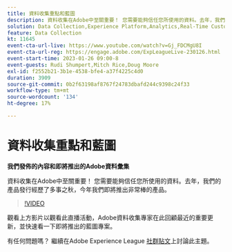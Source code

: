 ```yaml
---
title: 資料收集重點和藍圖
description: 資料收集在Adobe中至關重要！ 您需要能夠信任您所使用的資料。去年，我們的產品發行經歷了多事之秋，今年我們即將推出非常棒的產品。
solution: Data Collection,Experience Platform,Analytics,Real-Time Customer Data Platform,Customer Journey Analytics
feature: Data Collection
kt: 11645
event-cta-url-live: https://www.youtube.com/watch?v=Gj_FDCMgU8I
event-cta-url-reg: https://engage.adobe.com/ExpLeagueLive-230126.html
event-start-time: 2023-01-26 09:00-8
event-guests: Rudi Shumpert,Mitch Rice,Doug Moore
exl-id: f2552b21-3b1e-4538-bfe4-a37f4225c4d0
duration: 3909
source-git-commit: 0b2f63198af8767f24783dbafd244c9398c24f33
workflow-type: tm+mt
source-wordcount: '134'
ht-degree: 17%

---
```


# 資料收集重點和藍圖

**我們發佈的內容和即將推出的Adobe資料彙集**

資料收集在Adobe中至關重要！ 您需要能夠信任您所使用的資料。去年，我們的產品發行經歷了多事之秋，今年我們即將推出非常棒的產品。

>[!VIDEO](https://video.tv.adobe.com/v/3412963/?quality=12&learn=on)

觀看上方影片以觀看此直播活動，Adobe資料收集專家在此回顧最近的重要更新，並快速看一下即將推出的藍圖專案。

有任何問題嗎？ 繼續在Adobe Experience League [社群貼文](https://experienceleaguecommunities.adobe.com/t5/adobe-experience-platform-launch/experience-league-live-post-session-discussion-data-collection/m-p/569923#M316)上討論此主題。

